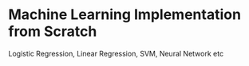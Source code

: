 # Machine Learning Implementation from Scratch
Logistic Regression, Linear Regression, SVM, Neural Network etc
